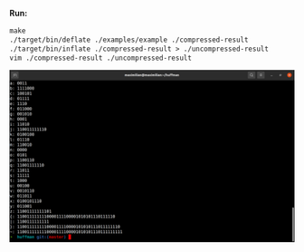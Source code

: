 **Run:**
```
make
./target/bin/deflate ./examples/example ./compressed-result
./target/bin/inflate ./compressed-result > ./uncompressed-result
vim ./compressed-result ./uncompressed-result
```
![](/examples/example.png "example")
